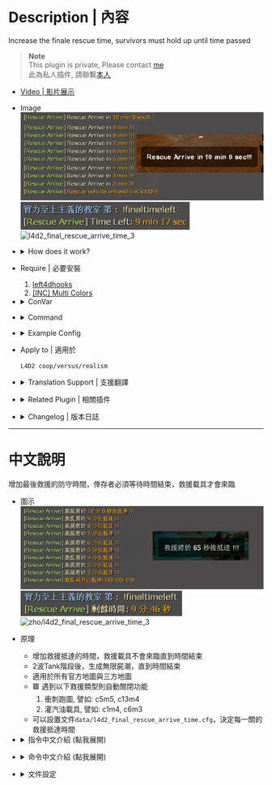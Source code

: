 
# Description | 內容
Increase the finale rescue time, survivors must hold up until time passed

> __Note__ <br/>
This plugin is private, Please contact [me](https://github.com/fbef0102/Game-Private_Plugin#私人插件列表-private-plugins-list)<br/>
此為私人插件, 請聯繫[本人](https://github.com/fbef0102/Game-Private_Plugin#私人插件列表-private-plugins-list)<br/>

* [Video | 影片展示](https://youtube.com/shorts/dEV8-GZUpT4)

* Image
	<br/>![l4d2_final_rescue_arrive_time_1](image/l4d2_final_rescue_arrive_time_1.jpg)
	<br/>![l4d2_final_rescue_arrive_time_2](image/l4d2_final_rescue_arrive_time_2.jpg)
	<br/>![l4d2_final_rescue_arrive_time_3](image/l4d2_final_rescue_arrive_time_3.gif)

* <details><summary>How does it work?</summary>

	* Increase the finale rescue time, survivors must hold up until time passed
	* Rescue vehicle will not arrive until time passed
	* Endless hordes after 2 final tank waves
	* Apply to all official/custom maps
	* 🟥 Auto disable plugin in the following final type.
		1. Gauntlet final, ex: c5m5, c13m4
		2. Scavenge final, ex: c1m4, c6m3
	* You can customize time for each map in file ```data/l4d2_final_rescue_arrive_time.cfg```
</details>

* Require | 必要安裝
	1. [left4dhooks](https://forums.alliedmods.net/showthread.php?t=321696)
	2. [[INC] Multi Colors](https://github.com/fbef0102/L4D1_2-Plugins/releases/tag/Multi-Colors)

* <details><summary>ConVar</summary>

	* cfg\sourcemod\l4d2_final_rescue_arrive_time.cfg
		```php
		// 0=Plugin off, 1=Plugin on.
		l4d2_final_rescue_arrive_time_enable "1"

		// Default time before rescue vehicle arrived.
		l4d2_final_rescue_arrive_time_default "360"

		// By default, when to start countdown timer, 0=Once Final Starts, 1=First Tank Stage, 2=Second Tank Stage, 3=Third Tank Stage (c7m3_port)
		l4d2_final_rescue_arrive_time_start "0"

		// Display count down hint text when remaining time is below this value
		l4d2_final_rescue_arrive_time_announcer_left "90.0"

		// If 1, time pause when tank is on the field
		l4d2_final_rescue_arrive_time_tank_pause "0"
		```
</details>

* <details><summary>Command</summary>
    
   * **Display rescue vehicle arrive time left**
		```php
		sm_finaltimeleft
		sm_finaltime
		```
</details>

* <details><summary>Example Config</summary>

	* data/l4d2_final_rescue_arrive_time.cfg
		```php
		"l4d2_final_rescue_arrive_time"
		{
			"c1m4_atrium" // Map name
			{
				"time"		"0" // Scavenge Final, 0=Turn off the plugin in this map
			}
			"c2m5_concert" // Map name
			{
				"time"      "600" // set rescue arrive time (seconds)
				"start"		"0"	// When to countdown timer, 0=Once Final Starts, 1=First Tank Stage, 2=Second Tank Stage
			}
			"c7m3_port"
			{
				"time"		"200"
				"start"		"3"	// When to countdown timer, 0=Once Final Starts, 1=First Tank Stage, 2=Second Tank Stage, 3=Third Tank Stage
			} 
		}
		```
</details>

* Apply to | 適用於
    ```
    L4D2 coop/versus/realism
    ```

* <details><summary>Translation Support | 支援翻譯</summary>

	```
	English
	繁體中文
	简体中文
	```
</details>

* <details><summary>Related Plugin | 相關插件</summary>

	1. [l4d_rescue_vehicle_leave_timer](https://github.com/fbef0102/L4D2-Plugins/tree/master/l4d_rescue_vehicle_leave_timer): When rescue vehicle arrived and a timer will display how many time left for vehicle leaving. If a player is not on rescue vehicle or zone, slay him
    	> 救援來臨之後，未在時間內上救援載具逃亡的玩家將處死
</details>

* <details><summary>Changelog | 版本日誌</summary>

    * v1.1 (2024-2-12)
		* Fixed sometimes not working

    * v1.0 (2024-1-21)
        * Initial Release
</details>

- - - -
# 中文說明
增加最後救援的防守時間，倖存者必須等待時間結束，救援載具才會來臨

* 圖示
	<br/>![zho/l4d2_final_rescue_arrive_time_1](image/zho/l4d2_final_rescue_arrive_time_1.jpg)
	<br/>![zho/l4d2_final_rescue_arrive_time_2](image/zho/l4d2_final_rescue_arrive_time_2.jpg)
	<br/>![zho/l4d2_final_rescue_arrive_time_3](image/zho/l4d2_final_rescue_arrive_time_3.gif)

* 原理
	* 增加救援抵達的時間，救援載具不會來臨直到時間結束
	* 2波Tank階段後，生成無限屍潮，直到時間結束
	* 適用於所有官方地圖與三方地圖
	* 🟥 遇到以下救援類型則自動關閉功能
		1. 衝刺跑圖, 譬如: c5m5, c13m4
		2. 灌汽油載具, 譬如: c1m4, c6m3
	* 可以設置文件```data/l4d2_final_rescue_arrive_time.cfg```，決定每一關的救援抵達時間

* <details><summary>指令中文介紹 (點我展開)</summary>

	* cfg\sourcemod\l4d2_final_rescue_arrive_time.cfg
		```php
		// 0=關閉插件, 1=啟動插件
		l4d2_final_rescue_arrive_time_enable "1"

		// 救援載具抵達時間 (預設)
		l4d2_final_rescue_arrive_time_default "360"

		// 救援載具抵達時間何時開始倒數計時, 0=救援開始時, 1=第一波Tank階段, 2=第二波Tank階段, 3=第三波Tank階段, 譬如c7m3_port
		l4d2_final_rescue_arrive_time_start "0"

		// 剩餘90秒時，開始顯示倒數
		l4d2_final_rescue_arrive_time_announcer_left "90.0"

		// 為1時，Tank在場上時，倒數時間暫停
		l4d2_final_rescue_arrive_time_tank_pause "0"
		```
</details>

* <details><summary>命令中文介紹 (點我展開)</summary>
    
   * **查看救援抵達剩餘時間**
		```php
		sm_finaltimeleft
		sm_finaltime
		```
</details>

* <details><summary>文件設定</summary>

	* 設定文件```data\l4d2_final_rescue_arrive_time.cfg```，決定每一關的救援抵達時間
		```php
		"l4d2_final_rescue_arrive_time"
		{
			"c1m4_atrium" // 地圖名
			{
				"time"		"0" // 灌汽油載具, 0=關閉此插件
			}
			"c2m5_concert" // 地圖名
			{
				"time"      "600" // 設置救援抵達的時間 (秒數)
				"start"		"0"	// 何時開始倒數計時, 0=救援開始時, 1=第一波Tank階段, 2=第二波Tank階段, 3=第三波Tank階段
			}
			"c7m3_port"
			{
				"time"		"200"
				"start"		"3"	// 何時開始倒數計時, 0=救援開始時, 1=第一波Tank階段, 2=第二波Tank階段, 3=第三波Tank階段
			} 
		}
		```
</details>